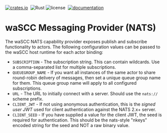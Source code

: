 [![crates.io](https://img.shields.io/crates/v/wascc-nats.svg)](https://crates.io/crates/wascc-nats)&nbsp;
![Rust](https://github.com/wascc/nats-provider/workflows/Rust/badge.svg)
![license](https://img.shields.io/crates/l/wascc-nats.svg)&nbsp;
[![documentation](https://docs.rs/wascc-nats/badge.svg)](https://docs.rs/wascc-nats)

# waSCC Messaging Provider (NATS)

The waSCC NATS capability provider exposes publish and subscribe functionality to actors. The following configuration values can be passed to the waSCC host runtime for each actor binding:

* `SUBSCRIPTION` - The subscription string. This can contain wildcards. Use a comma-separated list for multiple subscriptions.
* `QUEUEGROUP_NAME` - If you want all instances of the same actor to share round-robin delivery of messages, then set a unique queue group name for them. This queue group name will apply to all configured subscriptions.
* `URL` - The URL to initially connect with a server. Should use the `nats://` scheme prefix.
* `CLIENT_JWT` - If not using anonymous authentication, this is the _signed user JWT_ used for client authentication against the NATS 2.x+ server.
* `CLIENT_SEED` - If you have supplied a value for the client JWT, the seed is required for authentication. This should be the nats-style "nkeys" encoded string for the seed and NOT a raw binary value.

